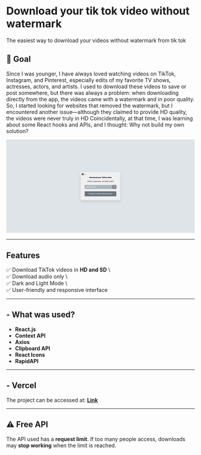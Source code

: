 # Download your tik tok video without watermark

The easiest way to download your videos without watermark from tik tok

## 🎯 Goal

Since I was younger, I have always loved watching videos on TikTok, Instagram, and Pinterest, especially edits of my favorite TV shows, actresses, actors, and artists.
I used to download these videos to save or post somewhere, but there was always a problem: when downloading directly from the app, the videos came with a watermark and in poor quality. So, I started looking for websites that removed the watermark, but I encountered another issue—although they claimed to provide HD quality, the videos were never truly in HD Coincidentally, at that time, I was learning about some React hooks and APIs, and I thought: Why not build my own solution?

![App Demo](./src/assets/image.png)

---

## Features

✅ Download TikTok videos in **HD and SD** \\  
✅ Download audio only \\  
✅ Dark and Light Mode \\  
✅ User-friendly and responsive interface

---

## - What was used?

- **React.js**
- **Context API**
- **Axios**
- **Clipboard API**
- **React Icons**
- **RapidAPI**

---

## - Vercel

The project can be accessed at: **[Link](https://tiktokwithoutwatermark-sand.vercel.app/)**

---

## ⚠️ Free API

The API used has a **request limit**. If too many people access, downloads may **stop working** when the limit is reached.
